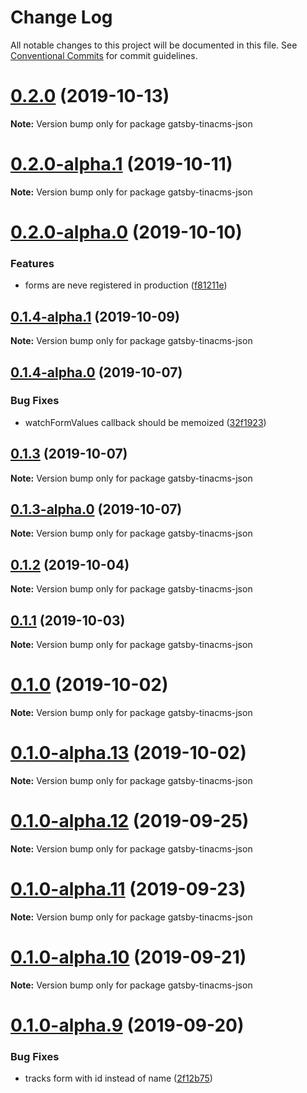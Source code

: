 # Change Log

All notable changes to this project will be documented in this file.
See [Conventional Commits](https://conventionalcommits.org) for commit guidelines.

# [0.2.0](https://github.com/tinacms/tinacms/compare/gatsby-tinacms-json@0.2.0-alpha.1...gatsby-tinacms-json@0.2.0) (2019-10-13)

**Note:** Version bump only for package gatsby-tinacms-json





# [0.2.0-alpha.1](https://github.com/tinacms/tinacms/compare/gatsby-tinacms-json@0.2.0-alpha.0...gatsby-tinacms-json@0.2.0-alpha.1) (2019-10-11)

**Note:** Version bump only for package gatsby-tinacms-json





# [0.2.0-alpha.0](https://github.com/tinacms/tinacms/compare/gatsby-tinacms-json@0.1.1...gatsby-tinacms-json@0.2.0-alpha.0) (2019-10-10)


### Features

* forms are neve registered in production ([f81211e](https://github.com/tinacms/tinacms/commit/f81211e))





## [0.1.4-alpha.1](https://github.com/tinacms/tinacms/compare/gatsby-tinacms-json@0.1.1...gatsby-tinacms-json@0.1.4-alpha.1) (2019-10-09)

**Note:** Version bump only for package gatsby-tinacms-json





## [0.1.4-alpha.0](https://github.com/tinacms/tinacms/compare/gatsby-tinacms-json@0.1.3...gatsby-tinacms-json@0.1.4-alpha.0) (2019-10-07)


### Bug Fixes

* watchFormValues callback should be memoized ([32f1923](https://github.com/tinacms/tinacms/commit/32f1923))





## [0.1.3](https://github.com/tinacms/tinacms/compare/gatsby-tinacms-json@0.1.3-alpha.0...gatsby-tinacms-json@0.1.3) (2019-10-07)

**Note:** Version bump only for package gatsby-tinacms-json





## [0.1.3-alpha.0](https://github.com/tinacms/tinacms/compare/gatsby-tinacms-json@0.1.1...gatsby-tinacms-json@0.1.3-alpha.0) (2019-10-07)

**Note:** Version bump only for package gatsby-tinacms-json





## [0.1.2](https://github.com/tinacms/tinacms/compare/gatsby-tinacms-json@0.1.2-alpha.0...gatsby-tinacms-json@0.1.2) (2019-10-04)

**Note:** Version bump only for package gatsby-tinacms-json





## [0.1.1](https://github.com/tinacms/tinacms/compare/gatsby-tinacms-json@0.1.0...gatsby-tinacms-json@0.1.1) (2019-10-03)

**Note:** Version bump only for package gatsby-tinacms-json





# [0.1.0](https://github.com/tinacms/tinacms/compare/gatsby-tinacms-json@0.1.0-alpha.13...gatsby-tinacms-json@0.1.0) (2019-10-02)

**Note:** Version bump only for package gatsby-tinacms-json





# [0.1.0-alpha.13](https://github.com/tinacms/tinacms/compare/gatsby-tinacms-json@0.1.0-alpha.12...gatsby-tinacms-json@0.1.0-alpha.13) (2019-10-02)

**Note:** Version bump only for package gatsby-tinacms-json





# [0.1.0-alpha.12](https://github.com/tinacms/tinacms/compare/gatsby-tinacms-json@0.1.0-alpha.11...gatsby-tinacms-json@0.1.0-alpha.12) (2019-09-25)

**Note:** Version bump only for package gatsby-tinacms-json





# [0.1.0-alpha.11](https://github.com/tinacms/tinacms/compare/gatsby-tinacms-json@0.1.0-alpha.10...gatsby-tinacms-json@0.1.0-alpha.11) (2019-09-23)

**Note:** Version bump only for package gatsby-tinacms-json





# [0.1.0-alpha.10](https://github.com/tinacms/tinacms/compare/gatsby-tinacms-json@0.1.0-alpha.9...gatsby-tinacms-json@0.1.0-alpha.10) (2019-09-21)

**Note:** Version bump only for package gatsby-tinacms-json





# [0.1.0-alpha.9](https://github.com/tinacms/tinacms/compare/gatsby-tinacms-json@0.1.0-alpha.8...gatsby-tinacms-json@0.1.0-alpha.9) (2019-09-20)


### Bug Fixes

* tracks form with id instead of name ([2f12b75](https://github.com/tinacms/tinacms/commit/2f12b75))
